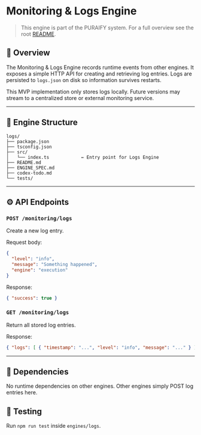 # Monitoring & Logs Engine

> This engine is part of the PURAIFY system. For a full overview see the root [README](../../README.md).

## 🧠 Overview

The Monitoring & Logs Engine records runtime events from other engines. It exposes a simple HTTP API for creating and retrieving log entries. Logs are persisted to `logs.json` on disk so information survives restarts.

This MVP implementation only stores logs locally. Future versions may stream to a centralized store or external monitoring service.

---

## 📁 Engine Structure

```text
logs/
├── package.json
├── tsconfig.json
├── src/
│   └── index.ts            ← Entry point for Logs Engine
├── README.md
├── ENGINE_SPEC.md
├── codex-todo.md
└── tests/
```

---

## ⚙️ API Endpoints

### `POST /monitoring/logs`
Create a new log entry.

Request body:
```json
{
  "level": "info",
  "message": "Something happened",
  "engine": "execution"
}
```
Response:
```json
{ "success": true }
```

### `GET /monitoring/logs`
Return all stored log entries.

Response:
```json
{ "logs": [ { "timestamp": "...", "level": "info", "message": "..." } ] }
```

---

## 🧩 Dependencies
No runtime dependencies on other engines. Other engines simply POST log entries here.

## 🧪 Testing
Run `npm run test` inside `engines/logs`.
